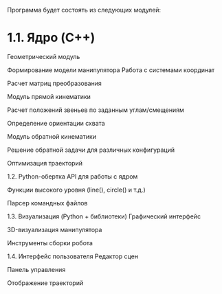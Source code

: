 Программа будет состоять из следующих модулей:

<h1><b>1.1. Ядро (C++)</b></h1>

Геометрический модуль

Формирование модели манипулятора
Работа с системами координат

Расчет матриц преобразования

Модуль прямой кинематики 

Расчет положений звеньев по заданным углам/смещениям

Определение ориентации схвата

Модуль обратной кинематики

Решение обратной задачи для различных конфигураций

Оптимизация траекторий

1.2. Python-обертка
API для работы с ядром

Функции высокого уровня (line(), circle() и т.д.)

Парсер командных файлов

1.3. Визуализация (Python + библиотеки)
Графический интерфейс

3D-визуализация манипулятора

Инструменты сборки робота

1.4. Интерфейс пользователя
Редактор сцен

Панель управления

Отображение траекторий
